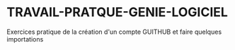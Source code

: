 # TRAVAIL-PRATQUE-GENIE-LOGICIEL
Exercices pratique de la création d'un compte GUITHUB et faire quelques importations
